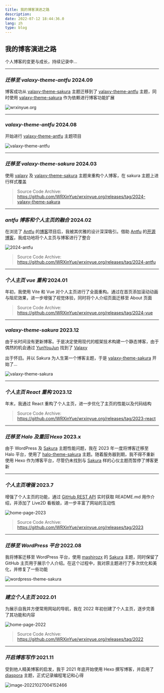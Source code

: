 ```yaml
---
title: 我的博客演进之路
description:
date: 2022-07-12 18:44:36.0
lang: zh
type: blog
---
```


## 我的博客演进之路

个人博客的变更与成长，持续记录中...

---

<h3 class="flex justify-between items-center">
  <em class="flex-1 text-center">迁移至 valaxy-theme-antfu</em>
  <strong class="flex-shrink-0">2024.09</strong>
</h3>

博客成功从 [valaxy-theme-sakura](https://github.com/WRXinYue/valaxy-theme-sakura) 主题迁移到了 [valaxy-theme-antfu](https://github.com/WRXinYue/valaxy-theme-antfu) 主题，同时使用 [valaxy-theme-sakura](https://github.com/WRXinYue/valaxy-theme-sakura) 作为依赖进行博客功能扩展

![wrxinyue.org](https://wrxinyue.s3.bitiful.net/blog/wrxinyue.org.png)

---

<h3 class="flex justify-between items-center">
  <em class="flex-1 text-center">valaxy-theme-antfu</em>
  <strong class="flex-shrink-0">2024.08</strong>
</h3>

开始进行 [valaxy-theme-antfu](https://github.com/WRXinYue/valaxy-theme-antfu) 主题项目

![valaxy-theme-antfu](https://wrxinyue.s3.bitiful.net/blog/valaxy-theme-antfu.png)

---

<h3 class="flex justify-between items-center">
  <em class="flex-1 text-center">迁移至 valaxy-theme-sakura</em>
  <strong class="flex-shrink-0">2024.03</strong>
</h3>

使用 [valaxy](https://github.com/YunYouJun/valaxy) 及 [valaxy-theme-sakura](https://github.com/WRXinYue/valaxy-theme-sakura) 主题来重构个人博客，在 sakura 主题上进行样式覆盖

> Source Code Archive: <https://github.com/WRXinYue/wrxinyue.org/releases/tag/2024-valaxy-theme-sakura>

---

<h3 class="flex justify-between items-center">
  <em class="flex-1 text-center">antfu 博客和个人主页的融合</em>
  <strong class="flex-shrink-0">2024.02</strong>
</h3>

在浏览了 [Antfu](https://github.com/antfu) 的[博客](https://github.com/antfu/antfu.me)项目后，我被其优雅的设计深深吸引。借助 [Antfu](https://github.com/antfu) 的[开源博客](https://github.com/antfu/antfu.me)，我成功地将个人主页与博客进行了整合

![2024-antfu](https://wrxinyue.s3.bitiful.net/blog/2024-antfu.png)

> Source Code Archive: <https://github.com/WRXinYue/wrxinyue.org/releases/tag/2024-antfu>

---

<h3 class="flex justify-between items-center">
  <em class="flex-1 text-center">个人主页 vue 重构</em>
  <strong class="flex-shrink-0">2024.01</strong>
</h3>

年初，我使用 Vite 和 Vue 对个人主页进行了全面重构。通过在首页添加滚动动画与阻尼效果，进一步增强了视觉体验，同时将个人介绍页面迁移至 About 页面

> Source Code Archive: <https://github.com/WRXinYue/wrxinyue.org/releases/tag/2024-vue>

---

<h3 class="flex justify-between items-center">
  <em class="flex-1 text-center">valaxy-theme-sakura</em>
  <strong class="flex-shrink-0">2023.12</strong>
</h3>

由于长时间没有更新博客。于是决定使用现代的框架技术构建一个静态博客，由于偶然的机会通过 [YunYouJun](https://github.com/YunYouJun) 找到了 [Valaxy](https://github.com/YunYouJun/valaxy)

出于怀旧。并以 Sakura 为人生第一个博客主题，于是 [valaxy-theme-sakura](https://github.com/WRXinYue/valaxy-theme-sakura) 开始了...

![valaxy-theme-sakura](https://wrxinyue.s3.bitiful.net/blog/valaxy-theme-sakura.png)

---

<h3 class="flex justify-between items-center">
  <em class="flex-1 text-center">个人主页 React 重构</em>
  <strong class="flex-shrink-0">2023.12</strong>
</h3>

年末，我通过 React 重构了个人主页，进一步优化了主页的性能以及代码结构

> Source Code Archive: <https://github.com/WRXinYue/wrxinyue.org/releases/tag/2023-react>

---

<h3 class="flex justify-between items-center">
  <em class="flex-1 text-center">迁移至 Halo 及重回 Hexo</em>
  <strong class="flex-shrink-0">2023.x</strong>
</h3>

由于 WordPress 及 [Sakura](https://github.com/mashirozx/sakura) 主题性能问题，我在 2023 年一度将博客迁移至 Halo 平台，使用了 [halo-theme-sakura](https://github.com/LIlGG/halo-theme-sakura) 主题。随着服务器到期，我不得不重新使用 Hexo 作为博客平台，尽管仍未找到与 [Sakura](https://github.com/mashirozx/sakura) 样的心仪主题而暂停了博客更新

---

<h3 class="flex justify-between items-center">
  <em class="flex-1 text-center">个人主页增强</em>
  <strong class="flex-shrink-0">2023.7</strong>
</h3>

增强了个人主页的功能，通过 [GitHub REST API](https://docs.github.com/en/rest/about-the-rest-api/about-the-rest-api#getting-started-with-the-rest-api) 实时获取 README.md 用作介绍，并添加了 Live2D 看板娘，进一步丰富了网站的互动性

![home-page-2023](https://wrxinyue.s3.bitiful.net/blog/home-page-2023.png)

> Source Code Archive: <https://github.com/WRXinYue/wrxinyue.org/releases/tag/2023>

---

<h3 class="flex justify-between items-center">
  <em class="flex-1 text-center">迁移至 WordPress 平台</em>
  <strong class="flex-shrink-0">2022.08</strong>
</h3>

我将博客迁移至 WordPress 平台，使用 [mashirozx](https://github.com/mashirozx) 的 [Sakura](https://github.com/mashirozx/sakura) 主题，同时保留了 GitHub 主页用于展示个人介绍。在这个过程中，我对原主题进行了多次优化和美化，并修复了一些功能

![wordpress-theme-sakura](https://wrxinyue.s3.bitiful.net/blog/wordpress-theme-sakura-2022.png)

---

<h3 class="flex justify-between items-center">
  <em class="flex-1 text-center">建立个人主页</em>
  <strong class="flex-shrink-0">2022.01</strong>
</h3>

为展示自我并方便常用网站的导航，我在 2022 年初创建了个人主页，逐步完善了其功能和内容

![home-page-2022](https://wrxinyue.s3.bitiful.net/blog/home-page-2022.png)

> Source Code Archive: <https://github.com/WRXinYue/wrxinyue.org/releases/tag/2022>

---

<h3 class="flex justify-between items-center">
  <em class="flex-1 text-center">开启博客写作</em>
  <strong class="flex-shrink-0">2021.11</strong>
</h3>

受到他人精美博客的启发，我于 2021 年底开始使用 Hexo 撰写博客，并启用了 [diaspora](https://github.com/Fechin/hexo-theme-diaspora) 主题，正式记录编程笔记和心得

![image-20221027004152466](https://wrxinyue.s3.bitiful.net/blog/image-20221027004152466.png)
